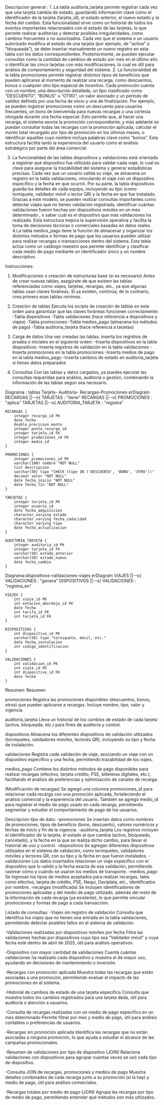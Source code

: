 Descripcion general : 1. La tabla auditoria_tarjeta permite registrar cada vez que una tarjeta cambia de estado, guardando información clave como el identificador de la tarjeta (tarjeta_id), el estado anterior, el nuevo estado y la fecha del cambio. Esta funcionalidad sirve como un historial de todos los eventos importantes relacionados con el estado de las tarjetas, lo que permite realizar auditorías y detectar posibles irregularidades, como cambios frecuentes o no autorizados. Cada vez que el sistema o un usuario autorizado modifica el estado de una tarjeta (por ejemplo, de "activa" a "bloqueada"), se debe insertar manualmente un nuevo registro en esta tabla con los datos correspondientes. Posteriormente, se pueden ejecutar consultas como la cantidad de cambios de estado por mes en el último año o identificar las cinco tarjetas con más modificaciones, lo cual es útil para análisis de comportamiento y seguridad del sistema.
2. La funcionalidad de la tabla promociones permite registrar distintos tipos de beneficios que pueden aplicarse al momento de realizar una recarga, como descuentos, bonus o cualquier otro tipo especial de incentivo. Cada promoción cuenta con un nombre, una descripción detallada, un tipo clasificado como “DESCUENTO”, “BONUS” u “OTRO”, un valor asociado y un período de validez definido por una fecha de inicio y una de finalización. Por ejemplo, se pueden registrar promociones como un descuento para usuarios frecuentes, un bono de bienvenida para nuevas recargas o una cortesía otorgada durante una fecha especial. Esto permite que, al hacer una recarga, el sistema asocie la promoción correspondiente, y más adelante se puedan consultar todas las recargas con la promoción aplicada, calcular el monto total recargado por tipo de promoción en los últimos meses, o identificar aquellas cuyo nombre incluya palabras clave como “bonus”. Esta estructura facilita tanto la experiencia del usuario como el análisis estratégico por parte del área comercial.
 
3. La funcionalidad de las tablas dispositivos y validaciones está orientada a registrar qué dispositivo fue utilizado para validar cada viaje, lo cual es clave para asegurar la trazabilidad del sistema y generar estadísticas precisas. Cada vez que un usuario valida su viaje, se almacena un registro en la tabla validaciones, vinculando el viaje con un dispositivo específico y la fecha en que ocurrió. Por su parte, la tabla dispositivos guarda los detalles de cada equipo, incluyendo su tipo (como torniquete, validador móvil o lector QR) y la fecha en que fue instalado. Gracias a este modelo, se pueden realizar consultas importantes como detectar viajes que no tienen validación registrada, identificar cuántas validaciones fueron hechas por dispositivos móviles en un mes determinado , o saber cuál es el dispositivo que más validaciones ha realizado. Esta estructura mejora la supervisión operativa y facilita la toma de decisiones técnicas o comerciales basadas en datos reales.
 4.La tabla medios_pago tiene la función de almacenar y organizar los distintos métodos o formas de pago que los usuarios pueden utilizar para realizar recargas o transacciones dentro del sistema. Esta tabla actúa como un catálogo maestro que permite identificar y clasificar cada medio de pago mediante un identificador único y un nombre descriptivo.

Instrucciones: 
1. Modificaciones o creación de estructuras base (si es necesario)
Antes de crear nuevas tablas, asegúrate de que existen las tablas referenciadas como viajes, tarjetas, recargas, etc., ya que algunas tablas usan claves foráneas. Si ya existen, continúa; de lo contrario, crea primero esas tablas mínimas.

2. Creación de tablas
Ejecuta los scripts de creación de tablas en este orden para garantizar que las claves foráneas funcionen correctamente:
-Tabla dispositivos
-Tabla validaciones (hace referencia a dispositivos y viajes)
-Tabla promociones
-Tabla medios_pago (almacena los métodos de pago)
-Tabla auditoria_tarjeta (hace referencia a tarjetas)

3. Carga de datos
Una vez creadas las tablas, inserta los registros de prueba o iniciales en el siguiente orden:
-Inserta dispositivos en la tabla dispositivos
-Inserta registros de validación en la tabla validaciones
-Inserta promociones en la tabla promociones
-Inserta medios de pago en la tabla medios_pago
-Inserta cambios de estado en auditoria_tarjeta si tienes datos preparados
4. Consultas
Con las tablas y datos cargados, ya puedes ejecutar las consultas requeridas para análisis, auditoría o gestión, combinando la información de las tablas según sea necesario.

Diagrama : tablas Tarjeta- Auditoria- Recargas-Promociones
erDiagram
    RECARGAS ||--o{ TARJETAS : "tiene"
    RECARGAS ||--o| PROMOCIONES : "aplica"
    TARJETAS ||--o{ AUDITORIA_TARJETA : "registra"
 
    RECARGAS {
        integer recarga_id PK
        date fecha
        double_precision monto
        integer punto_recarga_id
        integer tarjeta_id FK
        integer promociones_id FK
        integer medio_id
    }
 
    PROMOCIONES {
        integer promocionei_id PK
        varchar(100) nombre "NOT NULL"
        list descripcion
        varchar(50) tipo "CHECK (tipo IN ('DESCUENTO', 'BONO', 'OTRO'))"
        decimal valor "NOT NULL"
        date fecha_inicio "NOT NULL"
        date fecha_fin "NOT NULL"
    }
 
    TARJETAS {
        integer tarjeta_id PK
        integer usuario_id
        date fecha_adquisicion
        character_varying estado
        character_varying fecha_caducidad
        character_varying tipo
        date fecha_actualizacion
    }
 
    AUDITORIA_TARJETA {
        integer auditoria_id PK
        integer tarjeta_id FK
        varchar(50) estado_anterior
        varchar(50) estado_nuevo
        date fecha_cambio
    }
Diagrama:dispositivos-validaciones-viajes
erDiagram
    VIAJES ||--o{ VALIDACIONES : "genera"
    DISPOSITIVOS ||--o{ VALIDACIONES : "registra_en"
 
    VIAJES {
        int viaje_id PK
        int estacion_abordaje_id FK
        date fecha
        int tarifa_id FK
        int tarjeta_id FK
    }
 
    DISPOSITIVOS {
        int dispositivo_id PK
        varchar(50) tipo "torniquete, móvil, etc."
        date fecha_instalacion
        int codigo_identificacion
    }
 
    VALIDACIONES {
        int validacion_id PK
        int viaje_id FK
        int dispositivo_id FK
        date fecha
    }
    
Resumen: Resumen:

promociones
Registra las promociones disponibles (descuentos, bonos, otros) que pueden aplicarse a recargas. Incluye nombre, tipo, valor y vigencia.

auditoria_tarjeta
Lleva un historial de los cambios de estado de cada tarjeta (activa, bloqueada, etc.) para fines de auditoría y control.

dispositivos
Almacena los diferentes dispositivos de validación utilizados (torniquetes, validadores móviles, lectores QR), incluyendo su tipo y fecha de instalación.

validaciones
Registra cada validación de viaje, asociando un viaje con un dispositivo específico y una fecha, permitiendo trazabilidad de los viajes.

medios_pago
Contiene los distintos métodos de pago disponibles para realizar recargas (efectivo, tarjeta crédito, PSE, billeteras digitales, etc.), facilitando el análisis de preferencias y optimización de canales de recarga.

(Modificación de recargas)
Se agregó una columna promociones_id para relacionar cada recarga con una promoción aplicada, fortaleciendo el análisis comercial y la experiencia del usuario. También se agregó medio_id para registrar el medio de pago usado en cada recarga, permitiendo segmentar y estudiar el comportamiento de pago de los usuarios.

Descripcion tipo de dato: 
-promociones
Se insertan datos como nombres de promociones, tipos de beneficio (bono, descuento), valores numéricos y fechas de inicio y fin de la vigencia.
-auditoria_tarjeta
Los registros incluyen el identificador de la tarjeta, el estado al que cambia (activo, bloqueado, cancelado), y la fecha en la que se realiza dicho cambio, para llevar el historial de uso y control.
-dispositivos
Se agregan diferentes dispositivos utilizados en el sistema de validación, como torniquetes, validadores móviles y lectores QR, con su tipo y la fecha en que fueron instalados.
-validaciones
Los datos insertados relacionan un viaje específico con el dispositivo que lo validó y la fecha exacta de esa validación, permitiendo rastrear cómo y cuándo se usaron los medios de transporte.
-medios_pago
Se ingresan los tipos de medios aceptados para realizar recargas, tales como efectivo, tarjeta de crédito, PSE, Nequi, Daviplata, etc., identificados por nombre.
-recargas (modificada)
Se incluyen identificadores de promociones aplicadas y del medio de pago utilizado, además del resto de la información de cada recarga (ya existente), lo que permite vincular promociones y formas de pago a cada transacción.

Listado de consultas: 
-Viajes sin registro de validación
Consulta que identifica los viajes que no tienen una entrada en la tabla validaciones, permitiendo detectar posibles fallos en el sistema de validación.

-Validaciones realizadas por dispositivos móviles por fecha
Filtra las validaciones hechas por dispositivos cuyo tipo sea “Validador móvil” y cuya fecha esté dentro de abril de 2025, útil para análisis operativos.

-Dispositivo con mayor cantidad de validaciones
Cuenta cuántas validaciones ha realizado cada dispositivo y muestra el de mayor uso, ayudando en decisiones de mantenimiento o inversión.

-Recargas con promoción aplicada
Muestra todas las recargas que están asociadas a una promoción, permitiendo evaluar el impacto de las promociones en el sistema.

-Historial de cambios de estado de una tarjeta específica
Consulta que muestra todos los cambios registrados para una tarjeta dada, útil para auditoría o atención a usuarios.

-Consulta de recargas realizadas con un medio de pago específico en un mes determinado
Permite filtrar por mes y medio de pago, útil para análisis contables o preferencias de usuarios.

-Recargas sin promoción aplicada
Identifica las recargas que no están asociadas a ninguna promoción, lo que ayuda a estudiar el alcance de las campañas promocionales.

-Resumen de validaciones por tipo de dispositivo (JOIN)
Relaciona validaciones con dispositivos para agrupar cuántas veces se usó cada tipo de dispositivo.

-Consulta JOIN de recargas, promociones y medios de pago
Muestra detalles combinados de cada recarga junto a su promoción (si la hay) y medio de pago, útil para análisis comerciales.

-Recargas totales por medio de pago (JOIN)
Agrupa las recargas por tipo de medio de pago, permitiendo entender qué métodos son más utilizados.


